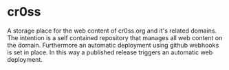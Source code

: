 # cr0ss
A storage place for the web content of cr0ss.org and it's related domains. The intention is a self contained repository that manages all web content on the domain. Furthermore an automatic deployment using github webhooks is set in place. In this way a published release triggers an automatic web deployment.
